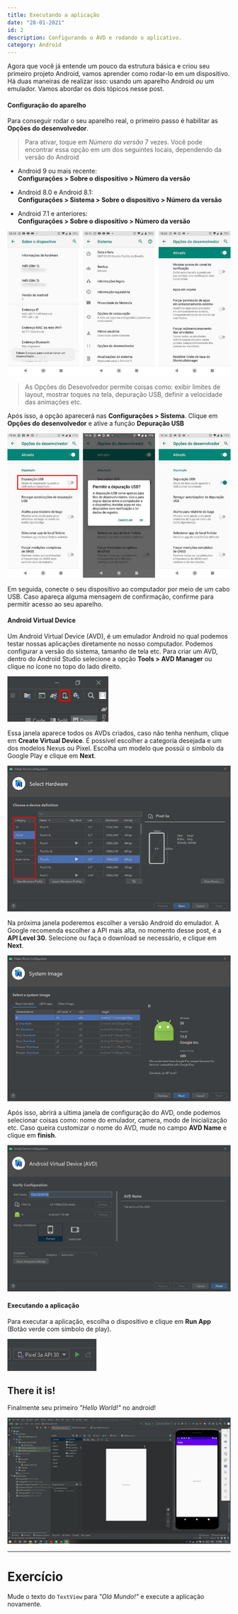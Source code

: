 ```yaml
---
title: Executando a aplicação
date: "28-01-2021"
id: 2
description: Configurando o AVD e rodando o aplicativo.
category: Android
---
```


Agora que você já entende um pouco da estrutura básica e criou seu primeiro projeto Android, vamos aprender como rodar-lo em um dispositivo. Há duas maneiras de realizar isso: usando um aparelho Android _ou_ um emulador. Vamos abordar os dois tópicos nesse post.

#### Configuração do aparelho

Para conseguir rodar o seu aparelho real, o primeiro passo é habilitar as **Opções do desenvolvedor**. 
>Para ativar, toque em _Número da versão_ 7 vezes. Você pode encontrar essa opção em um dos seguintes locais, dependendo da versão do Android

* Android 9 ou mais recente:   
**Configurações > Sobre o dispositivo > Número da versão**

* Android 8.0 e Android 8.1:  
**Configurações > Sistema > Sobre o dispositivo > Número da versão**

* Android 7.1 e anteriores:  
**Configurações > Sobre o dispositivo > Número da versão**

![Modo desenvolvedor](modo-desenvolvedor.jpg)
> As Opções do Desevolvedor permite coisas como: exibir limites de layout, mostrar toques na tela, depuração USB, definir a velocidade das animações etc.

Após isso, a opção aparecerá nas **Configurações > Sistema**. Clique em **Opções do desenvolvedor** e ative a função **Depuração USB**

![Depuração USB](depuracao-usb.png)

Em seguida, conecte o seu dispositivo ao computador por meio de um cabo USB. Caso apareça alguma mensagem de confirmação, confirme para permitir acesso ao seu aparelho.


#### Android Virtual Device

Um Android Virtual Device (AVD), é um emulador Android no qual podemos testar nossas aplicações diretamente no nosso computador. Podemos configurar a versão do sistema, tamanho de tela etc. Para criar um AVD, dentro do Android Studio selecione a opção **Tools > AVD Manager** ou clique no ícone no topo do lado direito.

![AVD Manager](AVD-manager.png)

Essa janela aparece todos os AVDs criados, caso não tenha nenhum, clique em **Create Virtual Device**. É possível escolher a categoria desejada e um dos modelos Nexus ou Pixel. Escolha um modelo que possúi o símbolo da Google Play e clique em **Next**.


![AVD Manager](modelo.png)

Na próxima janela poderemos escolher a versão Android do emulador. A Google recomenda escolher a API mais alta, no momento desse post, é a **API Level 30**. Selecione ou faça o download se necessário, e clique em **Next**.

![AVD Manager](versao.png)

Após isso, abrirá a ultima janela de configuração do AVD, onde podemos selecionar coisas como: nome do emulador, camera, modo de Inicialização etc. Caso queira customizar o nome do AVD, mude no campo **AVD Name** e clique em **finish**.

![AVD Name](avd-name.png)

#### Executando a aplicação

Para executar a aplicação, escolha o dispositivo e clique em **Run App** (Botão verde com símbolo de play).

![run App](run.png)

## There it is!

Finalmente seu primeiro _"Hello World!"_ no android!

![Aplicativo no emulador](running.png)

---
# Exercício

Mude o texto do `TextView` para _"Olá Mundo!"_ e execute a aplicação novamente.